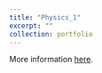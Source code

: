 ```yaml
---
title: "Physics_1"
excerpt: ""
collection: portfolio
---
```


More information [here](https://didattica.polito.it/pls/portal30/gap.pkg_guide.viewGap?p_cod_ins=17AXOMK&p_a_acc=2025&p_header=S&p_lang=IT&multi=N "Polito").

